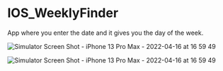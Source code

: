 # IOS_WeeklyFinder
App where you enter the date and it gives you the day of the week. 


![Simulator Screen Shot - iPhone 13 Pro Max - 2022-04-16 at 16 59 49](https://user-images.githubusercontent.com/102743737/163677777-8d37f65b-d76c-4208-bf05-d11ce1f0a13b.png)


![Simulator Screen Shot - iPhone 13 Pro Max - 2022-04-16 at 16 59 49](https://user-images.githubusercontent.com/102743737/163677777-8d37f65b-d76c-4208-bf05-d11ce1f0a13b.png)

